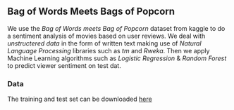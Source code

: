 ## Bag of Words Meets Bags of Popcorn

We use the *Bag of Words meets Bag of Popcorn* dataset from kaggle to do a sentiment analysis of movies based on user reviews. We deal with *unstructered data* in the form of written text making use of *Natural Language Processing* libraries such as *tm* and *Rweka*. Then we apply Machine Learning algorithms such as *Logistic Regression* & *Random Forest* to predict viewer sentiment on test dat.


### Data
The training and test set can be downloaded [here](https://www.kaggle.com/c/word2vec-nlp-tutorial/data)

